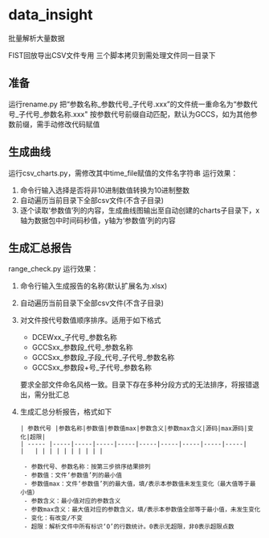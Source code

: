 # data_insight

批量解析大量数据

FIST回放导出CSV文件专用
三个脚本拷贝到需处理文件同一目录下

## 准备

运行rename.py 把“参数名称_参数代号_子代号.xxx”的文件统一重命名为“参数代号_子代号_参数名称.xxx"
按参数代号前缀自动匹配，默认为GCCS，如为其他参数前缀，需手动修改代码赋值

## 生成曲线

运行csv_charts.py，需修改其中time_file赋值的文件名字符串
运行效果：

   1. 命令行输入选择是否将非10进制数值转换为10进制整数
   2. 自动遍历当前目录下全部csv文件(不含子目录)
   3. 逐个读取‘参数值’列的内容，生成曲线图输出至自动创建的charts子目录下，x轴为数据包中时间码秒值，y轴为‘参数值’列的内容

## 生成汇总报告

range_check.py
运行效果：

1. 命令行输入生成报告的名称(默认扩展名为.xlsx)
2. 自动遍历当前目录下全部csv文件(不含子目录)
3. 对文件按代号数值顺序排序。适用于如下格式
    - DCEWxx_子代号_参数名称
    - GCCSxx_参数段_代号_参数名称
    - GCCSxx_参数段_子段_代号_子代号_参数名称
    - GCCSxx_参数段+号_子代号_参数名称

    要求全部文件命名风格一致。目录下存在多种分段方式的无法排序，将报错退出，需分批汇总
4. 生成汇总分析报告，格式如下

       | 参数代号 |参数名称|参数值|参数值max|参数含义|参数max含义|源码|max源码|变化|超限|
       | ----- |-----|-----|-----|-----|-----|-----|-----|-----|-----|
       |   | | | | | | | | | |

        - 参数代号、参数名称：按第三步排序结果排列
        - 参数值：文件‘参数值’列的最小值
        - 参数值max：文件‘参数值’列的最大值，填/表示本参数值未发生变化（最大值等于最小值）
        - 参数含义：最小值对应的参数含义
        - 参数max含义：最大值对应的参数含义，填/表示本参数值全部等于最小值，未发生变化
        - 变化：有改变/不变
        - 超限：解析文件中所有标识‘O’的行数统计。0表示无超限，非0表示超限点数
